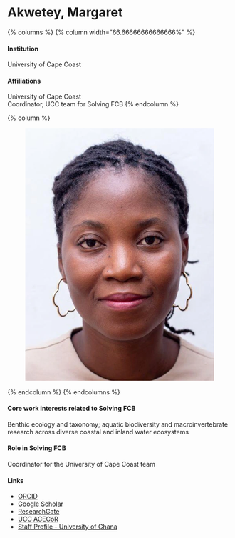 # Akwetey, Margaret

{% columns %}
{% column width="66.66666666666666%" %}
#### Institution

University of Cape Coast

#### Affiliations

University of Cape Coast\
Coordinator, UCC team for Solving FCB
{% endcolumn %}

{% column %}
<figure><img src="https://raw.githubusercontent.com/Solving-FCB/docs/refs/heads/main/.img/akwetey-m.webp" alt=""></figure>
{% endcolumn %}
{% endcolumns %}

#### Core work interests related to Solving FCB

Benthic ecology and taxonomy; aquatic biodiversity and macroinvertebrate research across diverse coastal and inland water ecosystems

#### Role in Solving FCB

Coordinator for the University of Cape Coast team

#### Links

* [ORCID](https://orcid.org/0000-0002-4821-5604)
* [Google Scholar](https://scholar.google.com/citations?user=F-OylZUAAAAJ)
* [ResearchGate](https://www.researchgate.net/profile/Margaret-Akwetey)
* [UCC ACECoR](https://acecost.ucc.edu.gh/users/margaret-fafa-awushie-akwetey-phd)
* [Staff Profile - University of Ghana](https://www.ug.edu.gh/sociology/staff/dr-margaret-akwetey)

